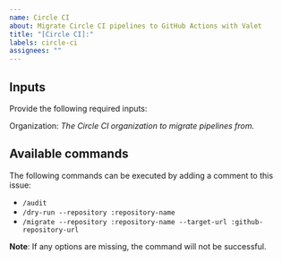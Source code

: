 ```yaml
---
name: Circle CI
about: Migrate Circle CI pipelines to GitHub Actions with Valet
title: "[Circle CI]:"
labels: circle-ci
assignees: ""
---
```


## Inputs

Provide the following required inputs:

Organization: _The Circle CI organization to migrate pipelines from._

## Available commands

The following commands can be executed by adding a comment to this issue:

- `/audit`
- `/dry-run --repository :repository-name`
- `/migrate --repository :repository-name --target-url :github-repository-url`

**Note**: If any options are missing, the command will not be successful.
